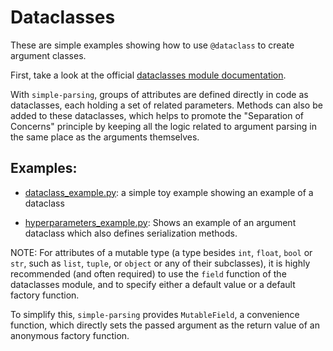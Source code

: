 # Dataclasses

These are simple examples showing how to use `@dataclass` to create argument classes.

First, take a look at the official [dataclasses module documentation](https://docs.python.org/3.7/library/dataclasses.html).


With `simple-parsing`, groups of attributes are defined directly in code as dataclasses, each holding a set of related parameters. Methods can also be added to these dataclasses, which helps to promote the "Separation of Concerns" principle by keeping all the logic related to argument parsing in the same place as the arguments themselves.

## Examples:
- [dataclass_example.py](dataclass_example.py): a simple toy example showing an example of a dataclass


- [hyperparameters_example.py](hyperparameters_example.py): Shows an example of an argument dataclass which also defines serialization methods.

<!-- TODO: add an example for mutable fields. -->

NOTE: For attributes of a mutable type (a type besides `int`, `float`, `bool` or `str`, such as `list`, `tuple`, or `object` or any of their subclasses), it is highly recommended (and often required) to use the `field` function of the dataclasses module, and to specify either a default value or a default factory function.

To simplify this, `simple-parsing` provides `MutableField`, a convenience function, which directly sets the passed argument as the return value of an anonymous factory function.
